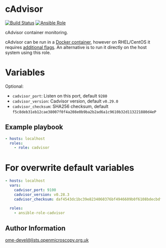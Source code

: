 cAdvisor
========

[![Build Status](https://travis-ci.org/openmicroscopy/ansible-role-cadvisor.svg)](https://travis-ci.org/openmicroscopy/ansible-role-cadvisor)
[![Ansible Role](https://img.shields.io/ansible/role/17626.svg)](https://galaxy.ansible.com/openmicroscopy/cadvisor/)


cAdvisor container monitoring.

cAdvisor can be run in a [Docker container](https://github.com/google/cadvisor), however on RHEL/CentOS it requires [additional flags](https://github.com/google/cadvisor/blob/master/docs/running.md).
An alternative is to run it directly on the host system using this role.


Variables
=========

Optional:
- `cadvisor_port`: Listen on this port, default `9280`
- `cadvisor_version`: Cadvisor version, default `v0.29.0`
- `cadvisor_checksum`: SHA256 checksum, default `f5c8deb31eb12cae38007f0f4a208e0b9ba2b2ad6a1c9610b32d113221880d4eP`


Example playbook
----------------

```yaml
- hosts: localhost
  roles:
    - role: cadvisor
```


# For overwrite default variables

```yaml
- hosts: localhost
  vars:
    cadvisor_port: 9100
    cadvisor_version: v0.28.3
    cadvisor_checksum: daf4543dc1bc39e8234060376bf4946609b0f6108bdecbdf5ffd239e67664eb3

  roles:
    - ansible-role-cadvisor
```


Author Information
------------------

ome-devel@lists.openmicroscopy.org.uk

